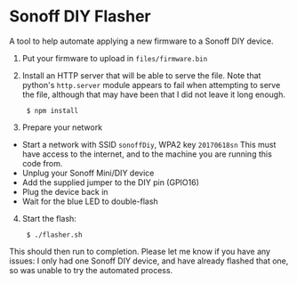 # Sonoff DIY Flasher

A tool to help automate applying a new firmware to a Sonoff DIY device.

1. Put your firmware to upload in `files/firmware.bin`

2. Install an HTTP server that will be able to serve the file. Note that python's `http.server` module appears to fail when attempting to serve the file, although that may have been that I did not leave it long enough.

        $ npm install

3. Prepare your network

  * Start a network with SSID `sonoffDiy`, WPA2 key `20170618sn`
	This must have access to the internet, and to the machine you 
	are running this code from.
  * Unplug your Sonoff Mini/DIY device
  * Add the supplied jumper to the DIY pin (GPIO16)
  * Plug the device back in
  * Wait for the blue LED to double-flash

4. Start the flash:

        $ ./flasher.sh

This should then run to completion. Please let me know if you have any issues: I only had one Sonoff DIY device, and have already flashed that one, so was unable to try the automated process.
